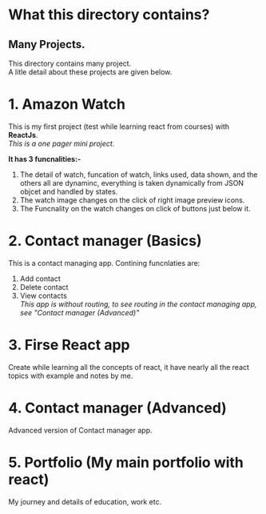 # What this directory contains?

## Many Projects.
This directory contains many project.\
A litle detail about these projects are given below.






# 1. Amazon Watch
This is my first project (test while learning react from courses) with **ReactJs**.\
*This is a one pager mini project.*

**It has 3 funcnalities:-**
1. The detail of watch, funcation of watch, links used, data shown, and the others all are dynaminc, everything is taken dynamically from JSON objcet and handled by states.
2. The watch image changes on the click of right image preview icons.
3. The Funcnality on the watch changes on click of buttons just below it. 






# 2. Contact manager (Basics)
This is a contact managing app.
Contining funcnlaties are:
1. Add contact
2. Delete contact
3. View contacts\
*This app is without routing, to see routing in the contact managing app, see "Contact manager (Advanced)"*





# 3. Firse React app
Create while learning all the concepts of react, it have nearly all the react topics with example and notes by me.


# 4. Contact manager (Advanced)
Advanced version of Contact manager app.


# 5. Portfolio (My main portfolio with react)
My journey and details of education, work etc.
